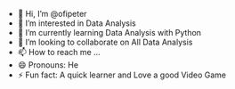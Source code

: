 - 👋 Hi, I’m @ofipeter
- 👀 I’m interested in Data Analysis
- 🌱 I’m currently learning Data Analysis with Python
- 💞️ I’m looking to collaborate on All Data Analysis
- 📫 How to reach me ...
- 😄 Pronouns: He
- ⚡ Fun fact: A quick learner and Love a good Video Game

<!---
ofipeter/ofipeter is a ✨ special ✨ repository because its `README.md` (this file) appears on your GitHub profile.
You can click the Preview link to take a look at your changes.
--->
